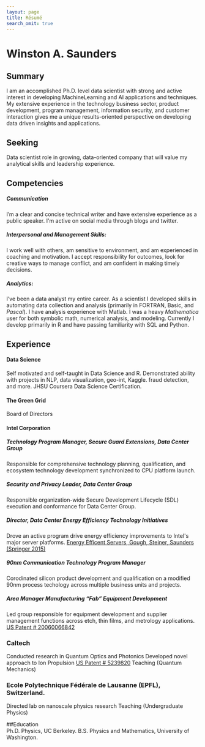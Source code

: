 ```yaml
---
layout: page
title: Résumé
search_omit: true
---
```


# Winston A. Saunders

## Summary  

I am an accomplished Ph.D. level data scientist with strong and active interest in developing MachineLearning and AI applications and techniques. My extensive experience in the technology business sector, product development, program management, information security, and customer interaction gives me a unique results-oriented perspective on developing data driven insights and applications. 

## Seeking  
Data scientist role in growing, data-oriented company that will value my analytical skills and leadership experience. 

## Competencies  

##### Communication   
I’m a clear and concise technical writer and have extensive experience as a public speaker. I'm active on social media through blogs and twitter.

##### Interpersonal and Management Skills:  
I work well with others, am sensitive to environment, and am experienced in coaching and motivation. I accept responsibility for outcomes, look for creative ways to manage conflict, and am confident in making timely decisions. 

##### Analytics:   
I’ve been a data analyst my entire career. As a scientist I developed skills in automating data collection and analysis (primarily in FORTRAN, Basic, and _Pascal_). I have analysis experience with Matlab. I was a heavy _Mathematica_ user for both symbolic math, numerical analysis, and modeling. Currently I develop primarily in R and have passing familiarity with SQL and Python.  

## Experience  

#### Data Science
Self motivated and self-taught in Data Science and R. Demonstrated ability with projects in NLP, data visualization, geo-int, Kaggle. fraud detection, and more. JHSU Coursera Data Science Certification. 

#### The Green Grid  
Board of Directors

#### Intel Corporation

##### Technology Program Manager, Secure Guard Extensions, Data Center Group  
Responsible for comprehensive technology planning, qualification, and ecosystem technology development synchronized to CPU platform launch.

##### Security and Privacy Leader, Data Center Group
Responsible organization-wide Secure Development Lifecycle (SDL) execution and conformance for Data Center Group. 

##### Director, Data Center Energy Efficiency Technology Initiatives
Drove an active program drive energy efficiency improvements to Intel's major server platforms. [Energy Efficent Servers, Gough, Steiner, Saunders (Springer 2015)](http://www.springer.com/us/book/9781430266372)
	 
##### 90nm Communication Technology Program Manager  
Corodinated silicon product development and qualification on a modified 90nm process techology across multiple business units and projects. 

##### Area Manager Manufacturing “Fab” Equipment Development  
Led group responsible for equipment development and supplier management functions across etch, thin films, and metrology applications. [US Patent # 20060066842](http://www.google.com/patents/US20060066842)

### Caltech 
Conducted research in Quantum Optics and Photonics
Developed novel approach to Ion Propulsion [US Patent # 5239820](http://www.google.com/patents/US5239820)
Teaching (Quantum Mechanics)  

### Ecole Polytechnique Fédérale de Lausanne (EPFL), Switzerland.
Directed lab on nanoscale physics research
Teaching (Undergraduate Physics)

##Education  
Ph.D. Physics, UC Berkeley. 
B.S. Physics and Mathematics, University of Washington.